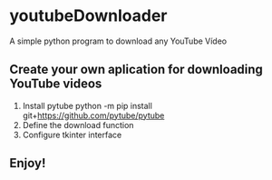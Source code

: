 # youtubeDownloader
A simple python program to download any YouTube Vídeo

## Create your own aplication for downloading YouTube videos
1. Install pytube python -m pip install git+https://github.com/pytube/pytube
2. Define the download function
3. Configure tkinter interface

## Enjoy!
